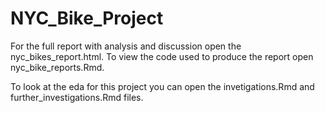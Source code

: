 # NYC_Bike_Project

For the full report with analysis and discussion open the nyc_bikes_report.html. To view the code used to produce the report open nyc_bike_reports.Rmd.

To look at the eda for this project you can open the invetigations.Rmd and further_investigations.Rmd files.
